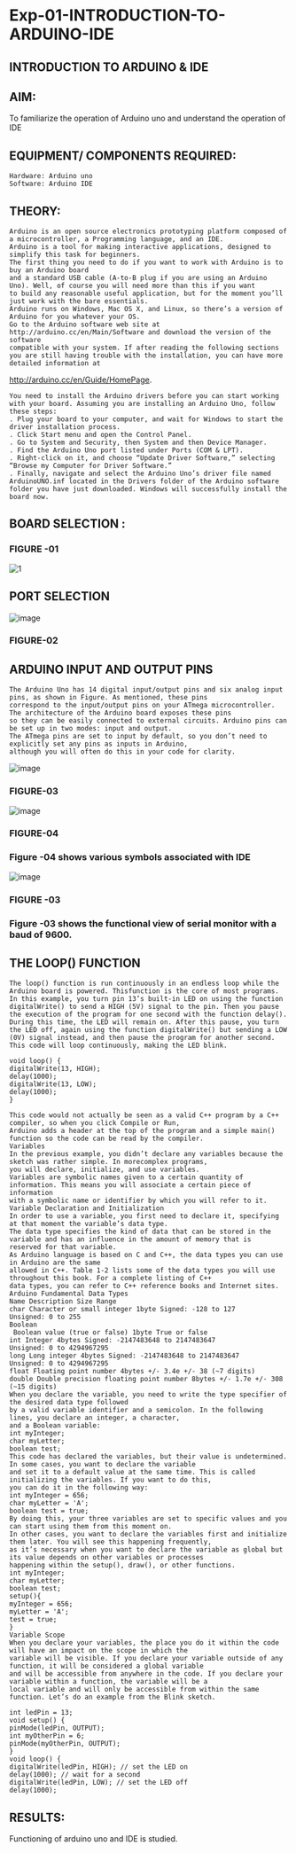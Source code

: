 # Exp-01-INTRODUCTION-TO-ARDUINO-IDE

## INTRODUCTION TO ARDUINO & IDE


## AIM: 
To familiarize the operation of Arduino uno and understand the operation of IDE 
## EQUIPMENT/ COMPONENTS REQUIRED:
	Hardware: Arduino uno 
	Software: Arduino IDE 
## THEORY:
```
Arduino is an open source electronics prototyping platform composed of a microcontroller, a Programming language, and an IDE.
Arduino is a tool for making interactive applications, designed to simplify this task for beginners.
The first thing you need to do if you want to work with Arduino is to buy an Arduino board
and a standard USB cable (A-to-B plug if you are using an Arduino Uno). Well, of course you will need more than this if you want
to build any reasonable useful application, but for the moment you’ll just work with the bare essentials.
Arduino runs on Windows, Mac OS X, and Linux, so there’s a version of Arduino for you whatever your OS.
Go to the Arduino software web site at http://arduino.cc/en/Main/Software and download the version of the software
compatible with your system. If after reading the following sections you are still having trouble with the installation, you can have more detailed information at
```
http://arduino.cc/en/Guide/HomePage.
```
You need to install the Arduino drivers before you can start working with your board. Assuming you are installing an Arduino Uno, follow these steps:
. Plug your board to your computer, and wait for Windows to start the driver installation process. 
. Click Start menu and open the Control Panel.
. Go to System and Security, then System and then Device Manager.
. Find the Arduino Uno port listed under Ports (COM & LPT).
. Right-click on it, and choose “Update Driver Software,” selecting “Browse my Computer for Driver Software.”
. Finally, navigate and select the Arduino Uno’s driver file named ArduinoUNO.inf located in the Drivers folder of the Arduino software folder you have just downloaded. Windows will successfully install the board now.
```
## BOARD SELECTION :
 

### FIGURE -01



![1](https://user-images.githubusercontent.com/36288975/163127561-8f7597c7-c481-44e9-94cb-90bce2932d06.jpg)


## PORT SELECTION 


 
![image](https://user-images.githubusercontent.com/36288975/163127751-6542261b-9670-4cc9-98ba-426a0a2f73a7.png)


### FIGURE-02




## ARDUINO INPUT AND OUTPUT PINS
```
The Arduino Uno has 14 digital input/output pins and six analog input pins, as shown in Figure. As mentioned, these pins
correspond to the input/output pins on your ATmega microcontroller. The architecture of the Arduino board exposes these pins
so they can be easily connected to external circuits. Arduino pins can be set up in two modes: input and output.
The ATmega pins are set to input by default, so you don’t need to explicitly set any pins as inputs in Arduino,
although you will often do this in your code for clarity.
```

 ![image](https://user-images.githubusercontent.com/36288975/163127780-c43afb60-dd14-482d-b1b2-a2c297ccd68a.png)


### FIGURE-03



![image](https://user-images.githubusercontent.com/36288975/163127840-d65c1af4-aa3f-42eb-b7bf-41cc9e8f3fae.png)


### FIGURE-04



### Figure -04 shows various symbols associated with IDE 

 
![image](https://user-images.githubusercontent.com/36288975/163127854-1b1ce83e-43be-44b9-b313-ab42932fcabf.png)

### FIGURE -03
### Figure -03 shows the functional view of serial monitor with a baud of 9600.

## THE LOOP() FUNCTION
```
The loop() function is run continuously in an endless loop while the Arduino board is powered. Thisfunction is the core of most programs.
In this example, you turn pin 13’s built-in LED on using the function digitalWrite() to send a HIGH (5V) signal to the pin. Then you pause the execution of the program for one second with the function delay(). During this time, the LED will remain on. After this pause, you turn the LED off, again using the function digitalWrite() but sending a LOW (0V) signal instead, and then pause the program for another second. This code will loop continuously, making the LED blink.
```
```
void loop() {
digitalWrite(13, HIGH);
delay(1000);
digitalWrite(13, LOW);
delay(1000);
}
```
```
This code would not actually be seen as a valid C++ program by a C++ compiler, so when you click Compile or Run,
Arduino adds a header at the top of the program and a simple main() function so the code can be read by the compiler.
Variables
In the previous example, you didn’t declare any variables because the sketch was rather simple. In morecomplex programs,
you will declare, initialize, and use variables.
Variables are symbolic names given to a certain quantity of information. This means you will associate a certain piece of information
with a symbolic name or identifier by which you will refer to it.
Variable Declaration and Initialization
In order to use a variable, you first need to declare it, specifying at that moment the variable’s data type.
The data type specifies the kind of data that can be stored in the variable and has an influence in the amount of memory that is
reserved for that variable.
As Arduino language is based on C and C++, the data types you can use in Arduino are the same
allowed in C++. Table 1-2 lists some of the data types you will use throughout this book. For a complete listing of C++
data types, you can refer to C++ reference books and Internet sites.
Arduino Fundamental Data Types
Name Description Size Range
char Character or small integer 1byte Signed: -128 to 127
Unsigned: 0 to 255
Boolean
 Boolean value (true or false) 1byte True or false
int Integer 4bytes Signed: -2147483648 to 2147483647
Unsigned: 0 to 4294967295
long Long integer 4bytes Signed: -2147483648 to 2147483647
Unsigned: 0 to 4294967295
float Floating point number 4bytes +/- 3.4e +/- 38 (~7 digits)
double Double precision floating point number 8bytes +/- 1.7e +/- 308 (~15 digits)
When you declare the variable, you need to write the type specifier of the desired data type followed
by a valid variable identifier and a semicolon. In the following lines, you declare an integer, a character,
and a Boolean variable:
int myInteger;
char myLetter;
boolean test;
This code has declared the variables, but their value is undetermined. In some cases, you want to declare the variable
and set it to a default value at the same time. This is called initializing the variables. If you want to do this,
you can do it in the following way:
int myInteger = 656;
char myLetter = 'A';
boolean test = true;
By doing this, your three variables are set to specific values and you can start using them from this moment on.
In other cases, you want to declare the variables first and initialize them later. You will see this happening frequently,
as it’s necessary when you want to declare the variable as global but its value depends on other variables or processes
happening within the setup(), draw(), or other functions.
int myInteger;
char myLetter;
boolean test;
setup(){
myInteger = 656;
myLetter = 'A';
test = true;
}
Variable Scope
When you declare your variables, the place you do it within the code will have an impact on the scope in which the 
variable will be visible. If you declare your variable outside of any function, it will be considered a global variable 
and will be accessible from anywhere in the code. If you declare your variable within a function, the variable will be a
local variable and will only be accessible from within the same function. Let’s do an example from the Blink sketch.
```
```
int ledPin = 13;
void setup() {
pinMode(ledPin, OUTPUT);
int myOtherPin = 6;
pinMode(myOtherPin, OUTPUT);
}
void loop() {
digitalWrite(ledPin, HIGH); // set the LED on
delay(1000); // wait for a second
digitalWrite(ledPin, LOW); // set the LED off
delay(1000);
```

## RESULTS:
Functioning of arduino uno and IDE is studied.
